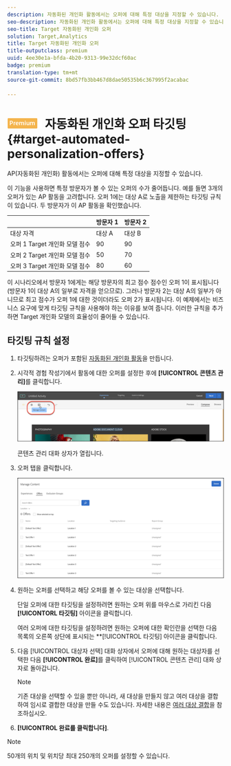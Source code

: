 ```yaml
---
description: 자동화된 개인화 활동에서는 오퍼에 대해 특정 대상을 지정할 수 있습니다.
seo-description: 자동화된 개인화 활동에서는 오퍼에 대해 특정 대상을 지정할 수 있습니다.
seo-title: Target 자동화된 개인화 오퍼
solution: Target,Analytics
title: Target 자동화된 개인화 오퍼
title-outputclass: premium
uuid: 4ee30e1a-bfda-4b20-9313-99e32dcf60ac
badge: premium
translation-type: tm+mt
source-git-commit: 8bd57fb3bb467d8dae50535b6c367995f2acabac

---
```



# ![PREMIUM](/help/assets/premium.png) 자동화된 개인화 오퍼 타깃팅{#target-automated-personalization-offers}

AP(자동화된 개인화) 활동에서는 오퍼에 대해 특정 대상을 지정할 수 있습니다.

이 기능을 사용하면 특정 방문자가 볼 수 있는 오퍼의 수가 줄어듭니다. 예를 들면 3개의 오퍼가 있는 AP 활동을 고려합니다. 오퍼 1에는 대상 A로 노출을 제한하는 타깃팅 규칙이 있습니다. 두 방문자가 이 AP 활동을 확인했습니다.

|  | 방문자 1 | 방문자 2 |
|--- |--- |--- |
| 대상 자격 | 대상 A | 대상 B |
| 오퍼 1 Target 개인화 모델 점수 | 90 | 90 |
| 오퍼 2 Target 개인화 모델 점수 | 50 | 70 |
| 오퍼 3 Target 개인화 모델 점수 | 80 | 60 |

이 시나리오에서 방문자 1에게는 해당 방문자의 최고 점수 점수인 오퍼 1이 표시됩니다(방문자 1이 대상 A의 일부로 자격을 얻으므로). 그러나 방문자 2는 대상 A의 일부가 아니므로 최고 점수가 오퍼 1에 대한 것이더라도 오퍼 2가 표시됩니다. 이 예제에서는 비즈니스 요구에 맞게 타깃팅 규칙을 사용해야 하는 이유를 보여 줍니다. 이러한 규칙을 추가하면 Target 개인화 모델의 효율성이 줄어들 수 있습니다.

## 타깃팅 규칙 설정

1. 타깃팅하려는 오퍼가 포함된 [자동화된 개인화 활동](/help/c-activities/t-automated-personalization/create-ap-activity.md)을 만듭니다.
1. 시각적 경험 작성기에서 활동에 대한 오퍼를 설정한 후에 **[!UICONTROL 콘텐츠 관리]**&#x200B;를 클릭합니다.

   ![콘텐츠 관리](/help/c-activities/t-automated-personalization/assets/manage-content.png)

   콘텐츠 관리 대화 상자가 열립니다.

1. 오퍼 탭을 클릭합니다.

   ![오퍼 페이지](/help/c-activities/t-automated-personalization/assets/manage-content-offers.png)

1. 원하는 오퍼를 선택하고 해당 오퍼를 볼 수 있는 대상을 선택합니다.

   단일 오퍼에 대한 타깃팅을 설정하려면 원하는 오퍼 위를 마우스로 가리킨 다음 **[!UICONTORL 타깃팅]** 아이콘을 클릭합니다.

   여러 오퍼에 대한 타깃팅을 설정하려면 원하는 오퍼에 대한 확인란을 선택한 다음 목록의 오른쪽 상단에 표시되는 **[!UICONTROL 타깃팅] 아이콘을 클릭합니다.

1. 다음 [!UICONTROL 대상자 선택] 대화 상자에서 오퍼에 대해 원하는 대상자를 선택한 다음 **[!UICONTROL 완료]**&#x200B;를 클릭하여 [!UICONTROL 콘텐츠 관리] 대화 상자로 돌아갑니다.

   >[!NOTE]
   >
   >기존 대상을 선택할 수 있을 뿐만 아니라, 새 대상을 만들지 않고 여러 대상을 결합하여 임시로 결합한 대상을 만들 수도 있습니다. 자세한 내용은 [여러 대상 결합](../../c-target/combining-multiple-audiences.md#concept_A7386F1EA4394BD2AB72399C225981E5)을 참조하십시오.

1. **[!UICONTROL 완료를 클릭합니다]**.

>[!NOTE]
>
>50개의 위치 및 위치당 최대 250개의 오퍼를 설정할 수 있습니다.
